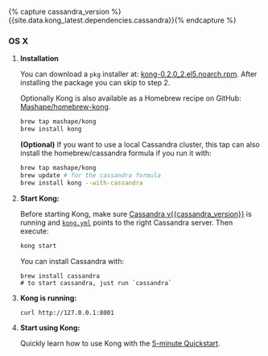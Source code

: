 {% capture cassandra_version %}{{site.data.kong_latest.dependencies.cassandra}}{% endcapture %}

### OS X

1. **Installation**

    You can download a `pkg` installer at: [kong-0.2.0_2.el5.noarch.rpm](https://github.com/Mashape/kong/releases/download/0.2.0-2/kong-0.2.0-2.pkg). After installing the package you can skip to step 2.

    Optionally Kong is also available as a Homebrew recipe on GitHub: [Mashape/homebrew-kong](https://github.com/Mashape/homebrew-kong).

    ```bash
    brew tap mashape/kong
    brew install kong
    ```

    **(Optional)** If you want to use a local Cassandra cluster, this tap can also install the homebrew/cassandra formula if you run it with:

    ```bash
    brew tap mashape/kong
    brew update # for the cassandra formula
    brew install kong --with-cassandra
    ```

2. **Start Kong:**

    Before starting Kong, make sure [Cassandra v{{cassandra_version}}](http://cassandra.apache.org/) is running and [`kong.yml`](/docs/{{site.data.kong_latest.version}}/configuration) points to the right Cassandra server. Then execute:

    ```bash
    kong start
    ```

    You can install Cassandra with:

    ```
    brew install cassandra
    # to start cassandra, just run `cassandra`
    ```

3. **Kong is running:**

    ```bash
    curl http://127.0.0.1:8001
    ```

4. **Start using Kong:**

    Quickly learn how to use Kong with the [5-minute Quickstart](/docs/{{site.data.kong_latest.version}}/getting-started/quickstart).